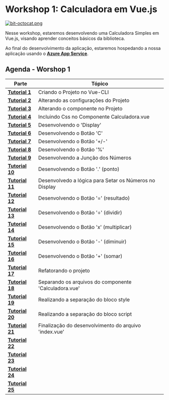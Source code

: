 # Workshop 1: Calculadora em Vue.js

[![bit-octocat.png](https://i.postimg.cc/JzxhSxxy/bit-octocat.png)](https://postimg.cc/hXJgd9Hg)

Nesse workshop, estaremos desenvolvendo uma Calculadora Simples em Vue.js, visando aprender conceitos básicos da biblioteca.

Ao final do desenvolvimento da aplicação, estaremos hospedando a nossa aplicação usando o **[Azure App Service](https://azure.microsoft.com/?WT.mc_id=vuejsworkshop-github-gllemos)**.

## Agenda - Worshop 1

| Parte  |  Tópico |   
|---|--- |
| **[Tutorial 1](agenda/1-criando-o-projeto-no-vue-cli.md)**  | Criando o Projeto no Vue-CLI  |
| **[Tutorial 2](agenda/2-alterando-as-configurações-do-projeto.md)**  | Alterando as configurações do Projeto  |
| **[Tutorial 3](agenda/3-alterando-o-componente-no-projeto.md)**  | Alterando o componente no Projeto  |
| **[Tutorial 4](agenda/4-incluindo-css-no-componente-calculadora-vue.md)**  | Incluindo Css no Componente Calculadora.vue  |
| **[Tutorial 5](agenda/5-desenvolvendo-o-display.md)**  | Desenvolvendo o 'Display'  |
| **[Tutorial 6](agenda/6-desenvolvendo-o-botão-c.md)**  | Desenvolvendo o Botão 'C'  |
| **[Tutorial 7](agenda/7-desenvolvendo-o-botão-sinal.md)**  | Desenvolvendo o Botão '+/-' |
| **[Tutorial 8](agenda/8-desenvolvendo-o-botão-porcentagem.md)**  | Desenvolvendo o Botão '%' |
| **[Tutorial 9](agenda/9-desenvolvendo-a-junção-dos-números.md)**  | Desenvolvendo a Junção dos Números |
| **[Tutorial 10](agenda/10-desenvolvendo-o-botão-ponto.md)**  | Desenvolvendo o Botão '.' (ponto)  |
| **[Tutorial 11](agenda/11-desenvolvedo-a-lógica-para-setar-os-números-no-display.md)**  | Desenvolvedo a lógica para Setar os Números no Display  |
| **[Tutorial 12](agenda/12-desenvolvendo-o-botão-resultado.md)**  | Desenvolvendo o Botão '=' (resultado)  |
| **[Tutorial 13](agenda/13-desenvolvendo-o-botão-dividir.md)**  | Desenvolvendo o Botão '÷' (dividir) |
| **[Tutorial 14](agenda/14-desenvolvendo-o-botão-multiplicar.md)**  | Desenvolvendo o Botão 'x' (multiplicar)  |
| **[Tutorial 15](agenda/15-desenvolvendo-o-botão-diminuir.md)**  | Desenvolvendo o Botão '-' (diminuir)  |
| **[Tutorial 16](agenda/16-desenvolvendo-o-botão-somar.md)**  | Desenvolvendo o Botão '+' (somar)  |
| **[Tutorial 17](agenda/17-refatorando-o-projeto.md)** | Refatorando o projeto |
| **[Tutorial 18](agenda/18-separando-os-arquivos-do-componente-calculadora-vue.md)** | Separando os arquivos do componente 'Calculadora.vue' |
| **[Tutorial 19](agenda/19-realizando-a-separação-do-bloco-style.md)** | Realizando a separação do bloco style |
| **[Tutorial 20](agenda/20-realizando-a-separação-do-bloco-script.md)** | Realizando a separação do bloco script |
| **[Tutorial 21](agenda/21-finalização-do-desenvolvimento-do-arquivo-index-vue.md)** | Finalização do desenvolvimento do arquivo 'index.vue' |
| **[Tutorial 22]()** | |
| **[Tutorial 23]()** | |
| **[Tutorial 24]()** | |
| **[Tutorial 25]()** | |



